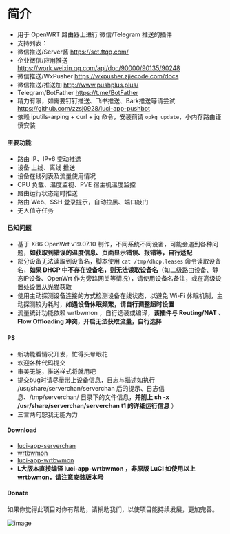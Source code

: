 # 简介
- 用于 OpenWRT 路由器上进行 微信/Telegram 推送的插件
- 支持列表：
- 微信推送/Server酱    https://sct.ftqq.com/
- 企业微信/应用推送    https://work.weixin.qq.com/api/doc/90000/90135/90248
- 微信推送/WxPusher    https://wxpusher.zjiecode.com/docs
- 微信推送/推送加      http://www.pushplus.plus/
- Telegram/BotFather  https://t.me/BotFather
- 精力有限，如需要钉钉推送、飞书推送、Bark推送等请尝试 https://github.com/zzsj0928/luci-app-pushbot
- 依赖 iputils-arping + curl + jq 命令，安装前请 `opkg update`，小内存路由谨慎安装


#### 主要功能
- 路由 IP、IPv6 变动推送
- 设备 上线、离线 推送
- 设备在线列表及流量使用情况
- CPU 负载、温度监视、PVE 宿主机温度监控
- 路由运行状态定时推送
- 路由 Web、SSH 登录提示，自动拉黑、端口敲门
- 无人值守任务

#### 已知问题
- 基于 X86 OpenWrt v19.07.10 制作，不同系统不同设备，可能会遇到各种问题，**如获取到错误的温度信息、页面显示错误、报错等，自行适配**
- 部分设备无法读取到设备名，脚本使用 `cat /tmp/dhcp.leases` 命令读取设备名，**如果 DHCP 中不存在设备名，则无法读取设备名**（如二级路由设备、静态IP设备、OpenWrt 作为旁路网关等情况），请使用设备名备注，或在高级设置处设置从光猫获取
- 使用主动探测设备连接的方式检测设备在线状态，以避免 Wi-Fi 休眠机制，主动探测较为耗时，**如遇设备休眠频繁，请自行调整超时设置**
- 流量统计功能依赖 wrtbwmon ，自行选装或编译，**该插件与 Routing/NAT 、Flow Offloading 冲突，开启无法获取流量，自行选择**

#### PS
- 新功能看情况开发，忙得头晕眼花
- 欢迎各种代码提交
- 审美无能，推送样式将就用吧
- 提交bug时请尽量带上设备信息，日志与描述如执行 /usr/share/serverchan/serverchan 后的提示、日志信息、/tmp/serverchan/ 目录下的文件信息，**并附上 sh -x /usr/share/serverchan/serverchan t1 的详细运行信息** ）
- 三言两句恕我无能为力

#### Download
- [luci-app-serverchan](https://github.com/tty228/luci-app-serverchan/releases)
- [wrtbwmon](https://github.com/brvphoenix/wrtbwmon)
- [luci-app-wrtbwmon](https://github.com/brvphoenix/luci-app-wrtbwmon) 
- **L大版本直接编译 luci-app-wrtbwmon ，非原版 LuCI 如使用以上 wrtbwmon，请注意安装版本号**

#### Donate
如果你觉得此项目对你有帮助，请捐助我们，以使项目能持续发展，更加完善。

![image](https://github.com/tty228/Python-100-Days/blob/master/res/WX.jpg)

